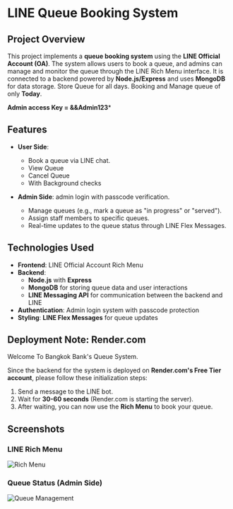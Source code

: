 # LINE Queue Booking System

## Project Overview
This project implements a **queue booking system** using the **LINE Official Account (OA)**. The system allows users to book a queue, and admins can manage and monitor the queue through the LINE Rich Menu interface. It is connected to a backend powered by **Node.js/Express** and uses **MongoDB** for data storage. Store Queue for all days. Booking and Manage queue of only **Today**.

**Admin access Key = &&Admin123***

## Features
- **User Side**: 
  - Book a queue via LINE chat.
  - View Queue
  - Cancel Queue
  - With Background checks

- **Admin Side**:
   admin login with passcode verification.
  - Manage queues (e.g., mark a queue as "in progress" or "served").
  - Assign staff members to specific queues.
  - Real-time updates to the queue status through LINE Flex Messages.

## Technologies Used
- **Frontend**: LINE Official Account Rich Menu
- **Backend**:
  - **Node.js** with **Express**
  - **MongoDB** for storing queue data and user interactions
  - **LINE Messaging API** for communication between the backend and LINE
- **Authentication**: Admin login system with passcode protection
- **Styling**: **LINE Flex Messages** for queue updates

## Deployment Note: Render.com

Welcome To Bangkok Bank's Queue System.

Since the backend for the system is deployed on **Render.com's Free Tier account**, please follow these initialization steps:

1. Send a message to the LINE bot.
2. Wait for **30-60 seconds** (Render.com is starting the server).
3. After waiting, you can now use the **Rich Menu** to book your queue.

## Screenshots
### LINE Rich Menu
![Rich Menu](https://drive.google.com/uc?id=1VLI3LascGqvGUL8XcASGQ01X69JgSlg8)

### Queue Status (Admin Side)
![Queue Management](https://drive.google.com/uc?id=10e9psbHFVOCY3uHNC0imAET18gznOT_K)
